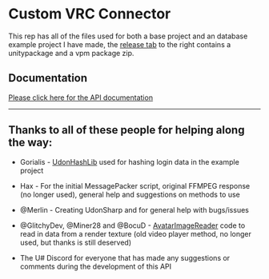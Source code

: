 # Custom VRC Connector

This rep has all of the files used for both a base project and an database example project I have made, the [release tab](https://github.com/joshf67/Custom-VRC-Connector/releases) to the right contains a unitypackage and a vpm package zip.

## Documentation

[Please click here for the API documentation](https://joshf67.github.io/Custom-VRC-Connector/index.html)

---

## Thanks to all of these people for helping along the way:

- Gorialis - [UdonHashLib](https://github.com/Gorialis/vrchat-udon-hashlib) used for hashing login data in the example project

- Hax - For the initial MessagePacker script, original FFMPEG response (no longer used), general help and suggestions on methods to use

- @Merlin - Creating UdonSharp and for general help with bugs/issues

- @GlitchyDev, @Miner28 and @BocuD - [AvatarImageReader](https://github.com/Miner28/AvatarImageReader) code to read in data from a render texture (old video player method, no longer used, but thanks is still deserved)

- The U# Discord for everyone that has made any suggestions or comments during the development of this API
